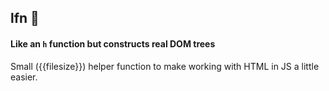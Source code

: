 ## lfn :elephant:

#### Like an `h` function but constructs real DOM trees

Small ({{filesize}}) helper function to make working with HTML in JS a little easier.
